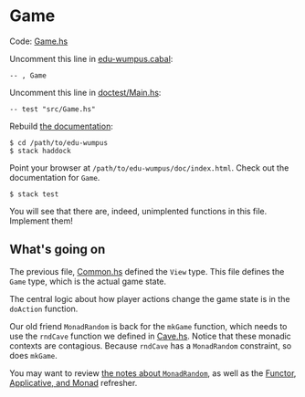 # Game

Code: [Game.hs](../src/Game.hs)

Uncomment this line in [edu-wumpus.cabal](../edu-wumpus.cabal):

    -- , Game

Uncomment this line in [doctest/Main.hs](../doctest/Main.hs):

    -- test "src/Game.hs"

Rebuild [the documentation](../INSTALL.md):

    $ cd /path/to/edu-wumpus
    $ stack haddock

Point your browser at `/path/to/edu-wumpus/doc/index.html`.
Check out the documentation for `Game`.

    $ stack test

You will see that there are, indeed, unimplented functions in this file.
Implement them!

## What's going on

The previous file, [Common.hs](../src/Common.hs) defined the `View` type. This
file defines the `Game` type, which is the actual game state.

The central logic about how player actions change the game state is in
the `doAction` function.

Our old friend `MonadRandom` is back for the `mkGame` function, which needs to
use the `rndCave` function we defined in [Cave.hs](../src/Cave.hs).  Notice
that these monadic contexts are contagious. Because `rndCave` has a
`MonadRandom` constraint, so does `mkGame`.

You may want to review [the notes about `MonadRandom`](Cave.md#monadrandom),
as well as the [Functor, Applicative, and Monad](Monad.md) refresher.
